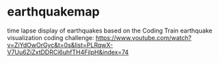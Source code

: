 # earthquakemap
time lapse display of earthquakes
based on the Coding Train earthquake visualization coding challenge: https://www.youtube.com/watch?v=ZiYdOwOrGyc&t=0s&list=PLRqwX-V7Uu6ZiZxtDDRCi6uhfTH4FilpH&index=74
